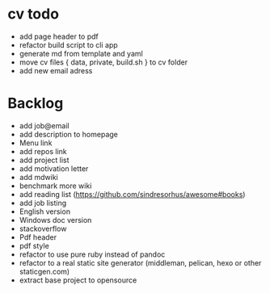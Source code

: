 cv todo
=========

- add page header to pdf
- refactor build script to cli app
- generate md from template and yaml
- move cv files { data, private, build.sh } to cv folder
- add new email adress


Backlog
=======

- add job@email
- add description to homepage
- Menu link
- add repos link
- add project list
- add motivation letter
- add mdwiki
- benchmark more wiki
- add reading list (https://github.com/sindresorhus/awesome#books)
- add job listing
- English version
- Windows doc version
- stackoverflow
- Pdf header
- pdf style
- refactor to use pure ruby instead of pandoc
- refactor to a real static site generator (middleman, pelican, hexo or other staticgen.com)
- extract base project to opensource
